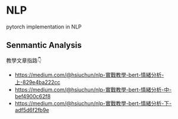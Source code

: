 # NLP
pytorch implementation in NLP

## Senmantic Analysis
教學文章指路👇
* https://medium.com/@hsiuchun/nlp-實戰教學-bert-情緒分析-上-829e4ba222cc
* https://medium.com/@hsiuchun/nlp-實戰教學-bert-情緒分析-中-bef4900c62f8
* https://medium.com/@hsiuchun/nlp-實戰教學-bert-情緒分析-下-adf5d6f2fb9e
